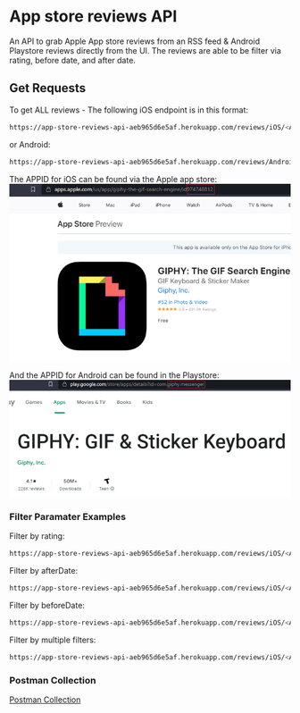 # App store reviews API

An API to grab Apple App store reviews from an RSS feed & Android Playstore reviews directly from the UI. The reviews are able to be filter via rating, before date, and after date.

## Get Requests

To get ALL reviews - The following iOS endpoint is in this format:
```bash
https://app-store-reviews-api-aeb965d6e5af.herokuapp.com/reviews/iOS/<APPID>
```

or Android: 
```bash
https://app-store-reviews-api-aeb965d6e5af.herokuapp.com/reviews/Android/<APPID>
```

The APPID for iOS can be found via the Apple app store:
![iOS APP ID](/public/iOS-ID.png?raw=true "iOS APP ID")

And the APPID for Android can be found in the Playstore:
![Android APP ID](/public/Android-ID.png?raw=true "Android APP ID")

### Filter Paramater Examples

Filter by rating:
```bash
https://app-store-reviews-api-aeb965d6e5af.herokuapp.com/reviews/iOS/<APPID>?rating=1
```

Filter by afterDate:
```bash
https://app-store-reviews-api-aeb965d6e5af.herokuapp.com/reviews/iOS/<APPID>?afterDate=05/15/2023
```

Filter by beforeDate:
```bash
https://app-store-reviews-api-aeb965d6e5af.herokuapp.com/reviews/iOS/<APPID>?beforeDate=05/15/2023
```

Filter by multiple filters:
```bash
https://app-store-reviews-api-aeb965d6e5af.herokuapp.com/reviews/iOS/<APPID>?rating=1&beforeDate=05/15/2023
```
### Postman Collection

[Postman Collection](https://github.com/Zagorouiko/Skrapr/blob/master/public/AppReviewsAPICollection.json)


